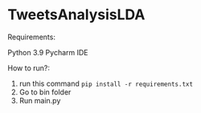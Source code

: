 # TweetsAnalysisLDA

Requirements:

Python 3.9
Pycharm IDE


How to run?:
1. run this command `pip install -r requirements.txt`
2. Go to bin folder
3. Run main.py
